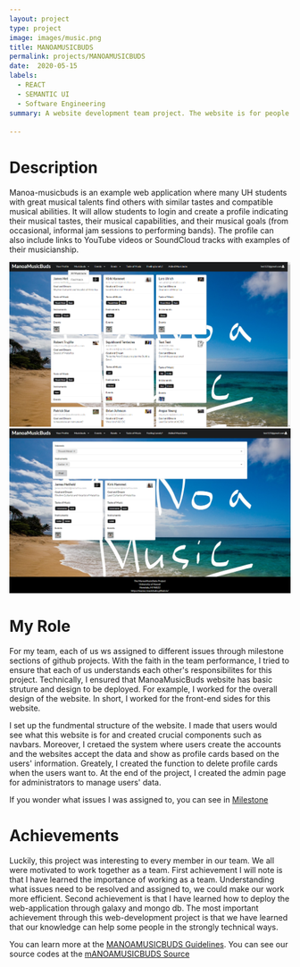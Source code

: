 ```yaml
---
layout: project
type: project
image: images/music.png
title: MANOAMUSICBUDS
permalink: projects/MANOAMUSICBUDS
date:  2020-05-15
labels:
  - REACT 
  - SEMANTIC UI
  - Software Engineering
summary: A website development team project. The website is for people who want to find their music buddies in University of Hawaii at Manoa.

---
```

# Description
  Manoa-musicbuds is an example web application where many UH students with great musical talents find others with similar tastes and compatible musical abilities. It will allow students to login and create a profile indicating their musical tastes, their musical capabilities, and their musical goals (from occasional, informal jam sessions to performing bands). The profile can also include links to YouTube videos or SoundCloud tracks with examples of their musicianship.
  
<div class="ui large rounded images">
  <img class="ui image" src="../images/buddies.png">
  <img class="ui image" src="../images/interest.png">
</div>

# My Role
For my team, each of us ws assigned to different issues through milestone sections of github projects. With the faith in the team performance, I tried to ensure that each of us understands each other's responsibilites for this project. Technically, I ensured that ManoaMusicBuds website has basic struture and design to be deployed. For example, I worked for the overall design of the website. In short, I worked for the front-end sides for this website. 
  
 I set up the fundmental structure of the website. I made that users would see what this website is for and created crucial components such as navbars. Moreover, I cretaed the system where users create the accounts and the websites accept the data and show as profile cards based on the users' information. Greately, I created the function to delete profile cards when the users want to. At the end of the project, I created the admin page for administrators to manage users' data. 
 
  
  If you wonder what issues I was assigned to, you can see in [Milestone](https://github.com/manoa-musicbubs/manoa-musicbuds-source/projects)

# Achievements
  Luckily, this project was interesting to every member in our team. We all were motivated to work together as a team. First achievement I will note is that I have learned the importance of working as a team. Understanding what issues need to be resolved and assigned to, we could make our work more efficient. Second achievement is that I have learned how to deploy the web-application through galaxy and mongo db. The most important achievement through this web-development project is that we have learned that our knowledge can help some people in the strongly technical ways.

You can learn more at the [MANOAMUSICBUDS Guidelines](https://manoa-musicbubs.github.io/).
You can see our source codes at the [mANOAMUSICBUDS Source](https://github.com/manoa-musicbubs/manoa-musicbuds-source)

